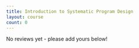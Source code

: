 ```yaml
---
title: Introduction to Systematic Program Design
layout: course
count: 0
---
```


No reviews yet - please add yours below!
